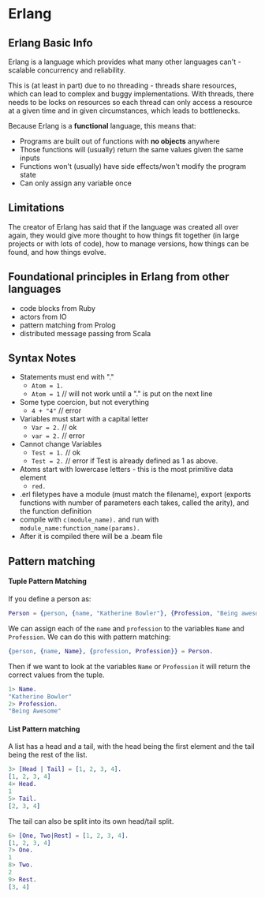 # Erlang

## Erlang Basic Info
Erlang is a language which provides what many other languages can't -
scalable concurrency and reliability.

This is (at least in part) due to no threading - threads share resources, which
can lead to complex and buggy implementations. With threads, there needs to be
locks on resources so each thread can only access a resource at a given time and
in given circumstances, which leads to bottlenecks.

Because Erlang is a **functional** language, this means that:
* Programs are built out of functions with **no objects** anywhere
* Those functions will (usually) return the same values given the same inputs
* Functions won't (usually) have side effects/won't modify the program state
* Can only assign any variable once

## Limitations

The creator of Erlang has said that if the language was created all over again,
they would give more thought to how things fit together
(in large projects or with lots of code), how to manage versions, how things can
be found, and how things evolve.

## Foundational principles in Erlang from other languages

* code blocks from Ruby
* actors from IO
* pattern matching from Prolog
* distributed message passing from Scala

## Syntax Notes

* Statements must end with "."
  * `Atom = 1.`
  * `Atom = 1` // will not work until a "." is put on the next line
* Some type coercion, but not everything
  * `4 + "4"` // error
* Variables must start with a capital letter
  * `Var = 2.` // ok
  * `var = 2.` // error
* Cannot change Variables
  * `Test = 1.` // ok
  * `Test = 2.` // error if Test is already defined as 1 as above.
* Atoms start with lowercase letters - this is the most primitive data element
  * `red.`
* .erl filetypes have a module (must match the filename), export
(exports functions with number of parameters each takes, called the arity), and
the function definition
* compile with `c(module_name).` and run with `module_name:function_name(params).`
* After it is compiled there will be a .beam file

## Pattern matching

#### Tuple Pattern Matching

If you define a person as:

```erl
Person = {person, {name, "Katherine Bowler"}, {Profession, "Being awesome"}}.
```

We can assign each of the `name` and `profession` to the variables `Name` and
`Profession`. We can do this with pattern matching:

```erl
{person, {name, Name}, {profession, Profession}} = Person.
```

Then if we want to look at the variables `Name` or `Profession` it will return
the correct values from the tuple.

```erl
1> Name.
"Katherine Bowler"
2> Profession.
"Being Awesome"
```

#### List Pattern matching

A list has a head and a tail, with the head being the first element and the tail
being the rest of the list.

```erl
3> [Head | Tail] = [1, 2, 3, 4].
[1, 2, 3, 4]
4> Head.
1
5> Tail.
[2, 3, 4]
```

The tail can also be split into its own head/tail split.

```erl
6> [One, Two|Rest] = [1, 2, 3, 4].
[1, 2, 3, 4]
7> One.
1
8> Two.
2
9> Rest.
[3, 4]
```
